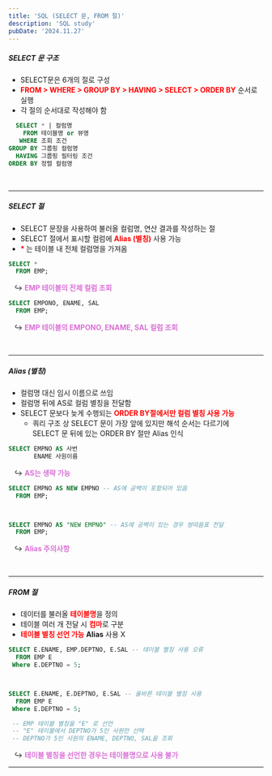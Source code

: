 ```yaml
---
title: 'SQL (SELECT 문, FROM 절)'
description: 'SQL study'
pubDate: '2024.11.27'
---
```


##### SELECT 문 구조

- SELECT문은 6개의 절로 구성
- <span style="color:red; font-weight:bold;"> FROM > WHERE > GROUP BY > HAVING > SELECT > ORDER BY</span> 순서로 실행
- 각 절의 순서대로 작성해야 함

```sql
  SELECT * | 컬럼명
    FROM 테이블명 or 뷰명
   WHERE 조회 조건
GROUP BY 그룹핑 컬럼명
  HAVING 그룹핑 필터링 조건
ORDER BY 정렬 컬럼명
```

<br>

---

##### SELECT 절

- SELECT 문장을 사용하여 불러올 컬럼명, 연산 결과를 작성하는 절
- SELECT 절에서 표시할 컬럼에 <span style="color:red; font-weight:bold;">Alias (별칭)</span> 사용 가능
- <span style="color:red; font-weight:bold;"> \* </span>는 테이블 내 전체 컬럼명을 가져옴

```sql
SELECT *
  FROM EMP;
```

&nbsp;&nbsp;&nbsp;↪ <span style="color:#DA70D6; font-weight:bold;">EMP 테이블의 전체 컬럼 조회

```sql
SELECT EMPONO, ENAME, SAL
  FROM EMP;

```

&nbsp;&nbsp;&nbsp;↪ <span style="color:#DA70D6; font-weight:bold;">EMP 테이블의 EMPONO, ENAME, SAL 컬럼 조회

<br>

---

##### Alias (별칭)

- 컬럼명 대신 임시 이름으로 쓰임
- 컬럼명 뒤에 AS로 컬럼 별칭을 전달함
- SELECT 문보다 늦게 수행되는 <span style="color:red; font-weight:bold;">ORDER BY절에서만 컬럼 별칭 사용 가능</span>
  - 쿼리 구조 상 SELECT 문이 가장 앞에 있지만 해석 순서는 다르기에  
    SELECT 문 뒤에 있는 ORDER BY 절만 Alias 인식

```sql
SELECT EMPNO AS 사번
       ENAME 사원이름
```

&nbsp;&nbsp;&nbsp;↪ <span style="color:#DA70D6; font-weight:bold;">AS는 생략 가능

```sql
SELECT EMPNO AS NEW EMPNO -- AS에 공백이 포함되어 있음
  FROM EMP;



SELECT EMPNO AS "NEW EMPNO" -- AS에 공백이 있는 경우 쌍따옴표 전달
  FROM EMP;
```

&nbsp;&nbsp;&nbsp;↪ <span style="color:#DA70D6; font-weight:bold;">Alias 주의사항</span>

<br>

---

##### FROM 절

- 데이터를 불러올 <span style="color:red; font-weight:bold;">테이블명</span>을 정의
- 테이블 여러 개 전달 시 <span style="color:red; font-weight:bold;">컴마</span>로 구분
- <span style="color:red; font-weight:bold;">테이블 별칭 선언 가능</span> **Alias** 사용 X

```sql
SELECT E.ENAME, EMP.DEPTNO, E.SAL -- 테이블 별칭 사용 오류
  FROM EMP E
 Where E.DEPTNO = 5;



SELECT E.ENAME, E.DEPTNO, E.SAL -- 올바른 테이블 별칭 사용
  FROM EMP E
 Where E.DEPTNO = 5;

 -- EMP 테이블 별칭을 "E" 로 선언
 -- "E" 테이블에서 DEPTNO가 5인 사원만 선택
 -- DEPTNO가 5인 사원의 ENAME, DEPTNO, SAL을 조회

```

&nbsp;&nbsp;&nbsp;↪ <span style="color:#DA70D6; font-weight:bold;"> 테이블 별칭을 선언한 경우는 테이블명으로 사용 불가</span>

---

<style>
  h1 {
      font-size: 1.8em;
      margin-bottom: 20px;
      color: #34495E;
      }
</style>

<script src="https://utteranc.es/client.js"
        repo="tjsgh1217/tjsgh1217.github.io"
        issue-term="pathname"
        theme="github-light"
        crossorigin="anonymous"
        async>
</script>

